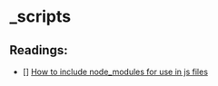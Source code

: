 # _scripts

## Readings:
- [] [How to include node_modules for use in js files](https://github.com/11ty/eleventy/issues/768)